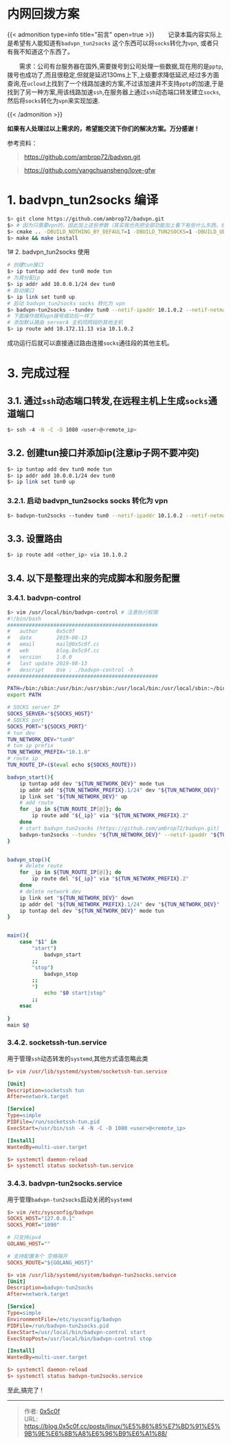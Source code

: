 # 内网回拨方案

<!--more-->

{{< admonition type=info title="前言" open=true >}}
&emsp;&emsp;记录本篇内容实际上是希望有人能知道有`badvpn_tun2socks` 这个东西可以将`socks`转化为`vpn`, 或者只有我不知道这个东西了。  

&emsp;&emsp;需求：公司有台服务器在国外,需要拨号到公司处理一些数据,现在用的是`pptp`,拨号也成功了,而且很稳定,但就是延迟130ms上下,上级要求降低延迟,经过多方面查询,在`ucloud`上找到了一个线路加速的方案,不过该加速并不支持`pptp`的加速,于是找到了另一种方案,用该线路加速`ssh`,在服务器上通过`ssh`动态端口转发建立`socks`,然后将`socks`转化为`vpn`来实现加速.   

{{< /admonition >}}


**如果有人处理过以上需求的，希望能交流下你们的解决方案。万分感谢！**  

参考资料： 

> https://github.com/ambrop72/badvpn.git  

> https://github.com/yangchuansheng/love-gfw


# 1. badvpn_tun2socks 编译 
```bash
$> git clone https://github.com/ambrop72/badvpn.git 
$> # 因为只需要vpn的，因此加上这些参数（其实我也先把全部功能加上看下有些什么东西，但是我编译不过去！），详细文档可以参看github的文档 
$> cmake .. -DBUILD_NOTHING_BY_DEFAULT=1 -DBUILD_TUN2SOCKS=1 -DBUILD_UDPGW=1
$> make && make install 
```
1# 2. badvpn_tun2socks 使用 
```bash
# 创建tun接口
$> ip tuntap add dev tun0 mode tun
# 为其分配ip 
$> ip addr add 10.0.0.1/24 dev tun0
# 启动接口 
$> ip link set tun0 up
# 启动 badvpn_tun2socks socks 转化为 vpn
$> badvpn-tun2socks --tundev tun0 --netif-ipaddr 10.1.0.2 --netif-netmask 255.255.255.0 --socks-server-addr "127.0.0.1:1080"
# 下面操作就和vpn拨号成功后一样了 
# 添加默认路由 serverA 主机同网段的其他主机 
$> ip route add 10.172.11.13 via 10.1.0.2
```
成功运行后就可以直接通过路由连接`socks`通往段的其他主机。

# 3. 完成过程 
## 3.1. 通过`ssh`动态端口转发,在远程主机上生成`socks`通道端口 
```bash
$> ssh -4 -N -C -D 1080 <user>@<remote_ip>
```

## 3.2. 创建tun接口并添加ip(注意ip子网不要冲突) 
```bash
$> ip tuntap add dev tun0 mode tun
$> ip addr add 10.0.0.1/24 dev tun0
$> ip link set tun0 up
```

### 3.2.1. 启动 badvpn_tun2socks socks 转化为 vpn 
```bash
$> badvpn-tun2socks --tundev tun0 --netif-ipaddr 10.1.0.2 --netif-netmask 255.255.255.0 --socks-server-addr "127.0.0.1:1080"
```

## 3.3. 设置路由 
```bash
$> ip route add <other_ip> via 10.1.0.2
```
## 3.4. 以下是整理出来的完成脚本和服务配置
### 3.4.1. badvpn-control 
```bash
$> vim /usr/local/bin/badvpn-control # 注意执行权限 
#!/bin/bash
################################################# 
#   author      0x5c0f 
#   date        2019-08-13 
#   email       mail@0x5c0f.cc 
#   web         blog.0x5c0f.cc 
#   version     1.0.0
#   last update 2019-08-13
#   descript    Use : ./badvpn-control -h
################################################# 

PATH=/bin:/sbin:/usr/bin:/usr/sbin:/usr/local/bin:/usr/local/sbin:~/bin
export PATH

# SOCKS server IP 
SOCKS_SERVER="${SOCKS_HOST}"
# SOCKS port
SOCKS_PORT="${SOCKS_PORT}"
# tun dev 
TUN_NETWORK_DEV="tun0"
# tun ip prefix 
TUN_NETWORK_PREFIX="10.1.0"
# route ip
TUN_ROUTE_IP=($(eval echo ${SOCKS_ROUTE}))

badvpn_start(){
    ip tuntap add dev "${TUN_NETWORK_DEV}" mode tun
    ip addr add "${TUN_NETWORK_PREFIX}.1/24" dev "${TUN_NETWORK_DEV}"
    ip link set "${TUN_NETWORK_DEV}" up
    # add route 
    for _ip in ${TUN_ROUTE_IP[@]}; do
        ip route add "${_ip}" via "${TUN_NETWORK_PREFIX}.2"
    done
    # start badvpn_tun2socks (https://github.com/ambrop72/badvpn.git)
    badvpn-tun2socks --tundev "${TUN_NETWORK_DEV}" --netif-ipaddr "${TUN_NETWORK_PREFIX}.2" --netif-netmask 255.255.255.0 --socks-server-addr "${SOCKS_SERVER}:${SOCKS_PORT}"
}


badvpn_stop(){
    # delete route 
    for _ip in ${TUN_ROUTE_IP[@]}; do
        ip route del "${_ip}" via "${TUN_NETWORK_PREFIX}.2"
    done
    # delete network dev 
    ip link set "${TUN_NETWORK_DEV}" down
    ip addr del "${TUN_NETWORK_PREFIX}.1/24" dev "${TUN_NETWORK_DEV}"
    ip tuntap del dev "${TUN_NETWORK_DEV}" mode tun
}


main(){
    case "$1" in
        "start") 
            badvpn_start
        ;;
        "stop")
            badvpn_stop
        ;;
        *) 
            echo "$0 start|stop"
        ;;
    esac
    
}
main $@ 
```

### 3.4.2. socketssh-tun.service
用于管理`ssh`动态转发的`systemd`,其他方式请忽略此类 
```ini
$> vim /usr/lib/systemd/system/socketssh-tun.service

[Unit]
Description=socketssh tun
After=network.target

[Service]
Type=simple
PIDFile=/run/socketssh-tun.pid
ExecStart=/usr/bin/ssh -4 -N -C -D 1080 <user>@<remote_ip>

[Install]
WantedBy=multi-user.target

$> systemctl daemon-reload 
$> systemctl status socketssh-tun.service
```

### 3.4.3. badvpn-tun2socks.service
用于管理`badvpn-tun2socks`启动关闭的`systemd`  
```ini
$> vim /etc/sysconfig/badvpn
SOCKS_HOST="127.0.0.1"
SOCKS_PORT="1090"

# 只支持ipv4 
GOLANG_HOST=""

# 支持配置多个 空格隔开   
SOCKS_ROUTE="${GOLANG_HOST}"

$> vim /usr/lib/systemd/system/badvpn-tun2socks.service
[Unit]
Description=badvpn-tun2socks
After=network.target

[Service]
Type=simple
EnvironmentFile=/etc/sysconfig/badvpn
PIDFile=/run/badvpn-tun2socks.pid
ExecStart=/usr/local/bin/badvpn-control start
ExecStopPost=/usr/local/bin/badvpn-control stop

[Install]
WantedBy=multi-user.target

$> systemctl daemon-reload 
$> systemctl status badvpn-tun2socks.service
```

至此,搞完了 !

---

> 作者: [0x5c0f](https://blog.0x5c0f.cc)  
> URL: https://blog.0x5c0f.cc/posts/linux/%E5%86%85%E7%BD%91%E5%9B%9E%E6%8B%A8%E6%96%B9%E6%A1%88/  

